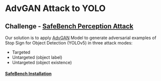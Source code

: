 # AdvGAN Attack to YOLO
## Challenge - [SafeBench Perception Attack](https://safebench.github.io/)

Our solution is to apply [AdvGAN](https://arxiv.org/abs/1801.02610) Model to generate adversarial examples of Stop Sign for Object Detection (YOLOv5) in three attack modes: 
- Targeted
- Untargeted (object label)
- Untargeted (object existence)

#### [SafeBench Installation](https://safebench.readthedocs.io/en/latest/installation.html)